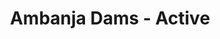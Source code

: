 ---
title: "Ambanja Dams - Active"
header_title: "iPardalis | Ambanja Dams - Active"
description : "All of our active Ambanja Panther Chameleon (Furcifer pardalis) dams here at iPardalis"
keywords: ["Ambanja Panther Chameleons", "Blue Ambanja"]
banner: "img/ambanja/maria/maria3"
draft: false
---